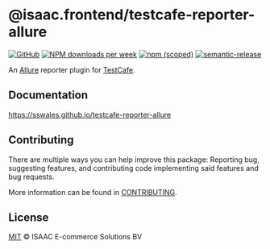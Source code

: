 # @isaac.frontend/testcafe-reporter-allure
[![GitHub](https://img.shields.io/github/license/sswales/testcafe-reporter-allure)](https://github.com/sswales/testcafe-reporter-allure/blob/master/LICENSE) [![NPM downloads per week](https://img.shields.io/npm/dw/@isaac.frontend/testcafe-reporter-allure)](https://www.npmjs.com/package/@isaac.frontend/testcafe-reporter-allure) [![npm (scoped)](https://img.shields.io/npm/v/@isaac.frontend/testcafe-reporter-allure)](https://www.npmjs.com/package/@isaac.frontend/testcafe-reporter-allure) [![semantic-release](https://img.shields.io/badge/%20%20%F0%9F%93%A6%F0%9F%9A%80-semantic--release-e10079.svg)](https://github.com/semantic-release/semantic-release)

An [Allure](https://allure.qatools.ru/) reporter plugin for [TestCafe](https://devexpress.github.io/testcafe/).

## Documentation

https://sswales.github.io/testcafe-reporter-allure

## Contributing

There are multiple ways you can help improve this package: Reporting bug, suggesting features, and contributing code implementing said features and bug requests.

More information can be found in [CONTRIBUTING](https://github.com/sswales/testcafe-reporter-allure/blob/master/CONTRIBUTING.md).

## License
[MIT](https://github.com/sswales/testcafe-reporter-allure/blob/master/LICENSE) © ISAAC E-commerce Solutions BV

